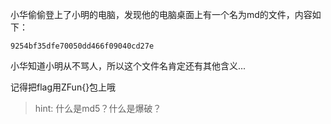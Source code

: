 小华偷偷登上了小明的电脑，发现他的电脑桌面上有一个名为md的文件，内容如下：

`9254bf35dfe70050dd466f09040cd27e`

小华知道小明从不骂人，所以这个文件名肯定还有其他含义...

记得把flag用ZFun{}包上哦

> hint: 什么是md5？什么是爆破？